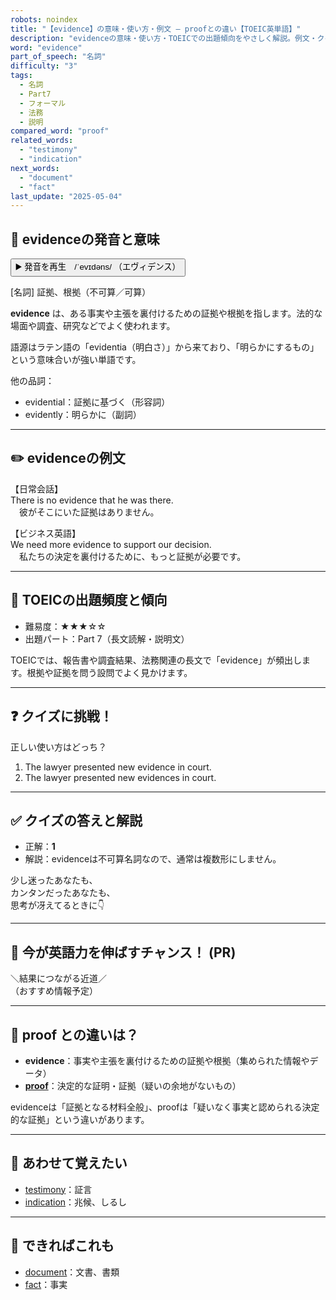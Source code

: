 ```yaml
---
robots: noindex
title: "【evidence】の意味・使い方・例文 ― proofとの違い【TOEIC英単語】"
description: "evidenceの意味・使い方・TOEICでの出題傾向をやさしく解説。例文・クイズ付きでproofとの違いもわかりやすく学べます。"
word: "evidence"
part_of_speech: "名詞"
difficulty: "3"
tags:
  - 名詞
  - Part7
  - フォーマル
  - 法務
  - 説明
compared_word: "proof"
related_words:
  - "testimony"
  - "indication"
next_words:
  - "document"
  - "fact"
last_update: "2025-05-04"
---
```


## 🔰 evidenceの発音と意味

<button class="play-audio" onclick="playTTS('evidence')">
  <span class="play-audio-main">
    ▶️ 発音を再生　/ˈevɪdəns/
  </span>
  <span class="play-audio-sub">
    （エヴィデンス）
  </span>
</button>

[名詞] 証拠、根拠（不可算／可算）

**evidence** は、ある事実や主張を裏付けるための証拠や根拠を指します。法的な場面や調査、研究などでよく使われます。

語源はラテン語の「evidentia（明白さ）」から来ており、「明らかにするもの」という意味合いが強い単語です。

他の品詞：  
- evidential：証拠に基づく（形容詞）
- evidently：明らかに（副詞）

---

## ✏️ evidenceの例文

【日常会話】  
There is no evidence that he was there.  
　彼がそこにいた証拠はありません。

【ビジネス英語】  
We need more evidence to support our decision.  
　私たちの決定を裏付けるために、もっと証拠が必要です。

---

## 🎯 TOEICの出題頻度と傾向

- 難易度：★★★☆☆
- 出題パート：Part 7（長文読解・説明文）

TOEICでは、報告書や調査結果、法務関連の長文で「evidence」が頻出します。根拠や証拠を問う設問でよく見かけます。

---

## ❓ クイズに挑戦！

正しい使い方はどっち？

1. The lawyer presented new evidence in court.  
2. The lawyer presented new evidences in court.

---

## ✅ クイズの答えと解説

- 正解：**1**
- 解説：evidenceは不可算名詞なので、通常は複数形にしません。

少し迷ったあなたも、  
カンタンだったあなたも、  
思考が冴えてるときに👇️

---

## 🚀 今が英語力を伸ばすチャンス！ (PR)

<div class="info-center">
＼結果につながる近道／<br>  
（おすすめ情報予定）
</div>

---

## 🤔  proof との違いは？

- **evidence**：事実や主張を裏付けるための証拠や根拠（集められた情報やデータ）
- **[proof](/proof)**：決定的な証明・証拠（疑いの余地がないもの）

evidenceは「証拠となる材料全般」、proofは「疑いなく事実と認められる決定的な証拠」という違いがあります。

---

## 🧩 あわせて覚えたい

- [testimony](/testimony)：証言
- [indication](/indication)：兆候、しるし

---

## 📖 できればこれも

- [document](/document)：文書、書類
- [fact](/fact)：事実

<!-- cvid: aid15_bid32 -->
